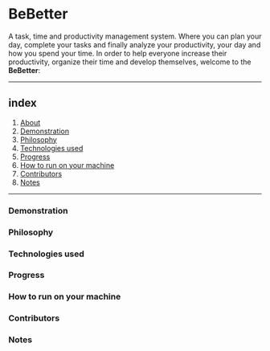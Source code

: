 # BeBetter <a name="about"></a>
A task, time and productivity management system. Where you can plan your day, complete your tasks and finally analyze your productivity, your day and how you spend your time.
In order to help everyone increase their productivity, organize their time and develop themselves, welcome to the <b>BeBetter</b>:

---

## index
1. [About](#about)
2. [Demonstration](#demonstration)
3. [Philosophy](#philosophy)
4. [Technologies used](#tecUsed)
5. [Progress](#progress)
6. [How to run on your machine](#howToRun)
7. [Contributors](#contributors)
8. [Notes](#notes)

---

### Demonstration <a name="demonstration"></a>
### Philosophy <a name="philosophy"></a>
### Technologies used <a name="tecUsed"></a>
### Progress <a name="progress"></a>
### How to run on your machine <a name="howToRun"></a>
### Contributors <a name="contributors"></a>
### Notes <a name="notes"></a>
